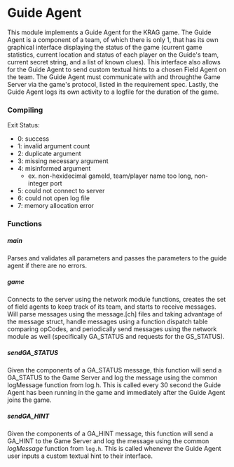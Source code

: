 # Guide Agent

This module implements a Guide Agent for the KRAG game. The Guide Agent
is a component of a team, of which there is only 1, that has its own graphical
interface displaying the status of the game (current game statistics, current 
location and status of each player on the Guide's team, current secret string, 
and a list of known clues). This interface also allows for the Guide Agent to 
send custom textual hints to a chosen Field Agent on the team. The Guide Agent
must communicate with and throughthe Game Server via the game's protocol, 
listed in the requirement spec. Lastly, the Guide Agent logs its own activity
to a logfile for the duration of the game. 

### Compiling


Exit Status: 
* 0: success
* 1: invalid argument count
* 2: duplicate argument
* 3: missing necessary argument
* 4: misinformed argument
	* ex. non-hexidecimal gameId, team/player name too long, non-integer port
* 5: could not connect to server
* 6: could not open log file
* 7: memory allocation error

### Functions

##### main
Parses and validates all parameters and passes the parameters to the guide agent
if there are no errors.

##### game
Connects to the server using the network module functions, creates the set of 
field agents to keep track of its team, and starts to receive messages.
Will parse messages using the message.[ch] files and taking advantage of the
message struct, handle messages using a function dispatch table comparing 
opCodes, and periodically send messages using the network module as well
(specifically GA_STATUS and requests for the GS_STATUS).

##### sendGA_STATUS
Given the components of a GA\_STATUS message, this function will send a 
GA\_STATUS to the Game Server and log the message using the common
logMessage function from log.h. This is called every 30 second the Guide Agent has 
been running in the game and immediately after the Guide Agent joins the game.

##### sendGA_HINT
Given the components of a GA_HINT message, this function will send a GA\_HINT
to the Game Server and log the message using the common _logMessage_ function
from `log.h`. This is called whenever the Guide Agent user inputs a custom
textual hint to their interface.